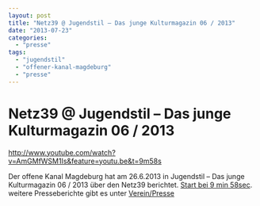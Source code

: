 ```yaml
---
layout: post
title: "Netz39 @ Jugendstil – Das junge Kulturmagazin 06 / 2013"
date: "2013-07-23"
categories: 
  - "presse"
tags: 
  - "jugendstil"
  - "offener-kanal-magdeburg"
  - "presse"
---
```


# Netz39 @ Jugendstil – Das junge Kulturmagazin 06 / 2013

http://www.youtube.com/watch?v=AmGMfWSM1Is&feature=youtu.be&t=9m58s

Der offene Kanal Magdeburg hat am 26.6.2013 in Jugendstil – Das junge Kulturmagazin 06 / 2013 über den Netz39 berichtet. [Start bei 9 min 58sec](http://www.youtube.com/watch?v=AmGMfWSM1Is&feature=youtu.be&t=9m58s). weitere Presseberichte gibt es unter [Verein/Presse](http://www.netz39.de/verein/presse/)
